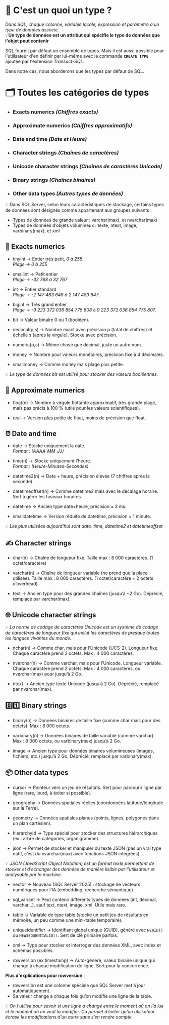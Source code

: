 # 🧠 C'est un quoi un type ? 

*Dans SQL, chaque colonne, variable locale, expression et paramètre a un type de données associé.*  
💡**Un type de données est un attribut qui spécifie le type de données que l'objet peut contenir**  

SQL fournit par défaut un ensemble de types. Mais il est aussi possible pour l'utilisateur d'en définir par lui-même avec la commande **```CREATE TYPE```** ajoutée par l'extension *Transact-SQL*.  

Dans notre cas, nous aborderons que les types par défaut de SQL.  

# 🗂️ Toutes les catégories de types
- ### **Exacts numerics** *(Chiffres exacts)*
- ### **Approximate numerics** *(Chiffres approximatifs)*
- ### **Date and time** *(Date et Heure)*
- ### **Character strings** *(Chaînes de caractères)*
- ### **Unicode character strings** *(Chaînes de caractères Unicode)*
- ### **Binary strings** *(Chaînes binaires)*
- ### **Other data types** *(Autres types de données)*  

💡 Dans SQL Server, selon leurs caractéristiques de stockage, certains types de données sont désignés comme appartenant aux groupes suivants :
- Types de données de grande valeur : varchar(max), et nvarchar(max)
- Types de données d’objets volumineux : texte, ntext, image, varbinary(max), et xml  

## 🔢 Exacts numerics 

- tinyint → Entier très petit, *0 à 255*.  
*Plage → 0 à 255*

- smallint → Petit entier  
*Plage → -32 768 à 32 767*
  
- int → Entier standard  
*Plage → -2 147 483 648 à 2 147 483 647*.
  
- bigint → Très grand entier  
*Plage → -9 223 372 036 854 775 808* à *9 223 372 036 854 775 807*.
  
- bit → Valeur binaire 0 ou 1 (booléen).
  
- decimal(p,s) → Nombre exact avec précision p (total de chiffres) et échelle s (après la virgule). Stocke avec précision.
  
- numeric(p,s) → Même chose que decimal, juste un autre nom.
  
- money → Nombre pour valeurs monétaires, précision fixe à 4 décimales.
  
- smallmoney → Comme money mais plage plus petite.  

💡 *Le type de données bit est utilisé pour stocker des valeurs booléennes.*


## 🎲 Approximate numerics

- float(n) → Nombre à virgule flottante approximatif, très grande plage, mais pas précis à 100 % (utile pour les valeurs scientifiques).

- real → Version plus petite de float, moins de précision que float.  
  
## ⏰ Date and time  

- date → Stocke uniquement la date.     
*Format : (AAAA-MM-JJ)*

- time(n) → Stocke uniquement l’heure.  
*Format : (Heure-Minutes-Secondes)*

- datetime2(n) → Date + heure, précision élevée (7 chiffres après la seconde).

- datetimeoffset(n) → Comme datetime2 mais avec le décalage horaire. Sert à gérer les fuseaux horaires.

- datetime → Ancien type date+heure, précision ≈ 3 ms.

- smalldatetime → Version réduite de datetime, précision = 1 minute. 

💡 *Les plus utilisées aujourd'hui sont date, time, datetime2 et datetimeoffset*  


## ✍️ Character strings  

- char(n) → Chaîne de longueur fixe. Taille max : 8 000 caractères. (1 octet/caractère)

- varchar(n) → Chaîne de longueur variable (ne prend que la place utilisée). Taille max : 8 000 caractères. (1 octet/caractère + 2 octets d’overhead)

- text → Ancien type pour des grandes chaînes (jusqu’à ~2 Go). Déprécié, remplacé par varchar(max).  


## 🌐 Unicode character strings  
💡 *La norme de codage de caractères Unicode est un système de codage de caractères de longueur fixe qui inclut les caractères de presque toutes les langues vivantes du monde.*

- nchar(n) → Comme char, mais pour l’Unicode (UCS-2). Longueur fixe. Chaque caractère prend 2 octets. Max : 4 000 caractères.

- nvarchar(n) → Comme varchar, mais pour l’Unicode. Longueur variable. Chaque caractère prend 2 octets. Max : 4 000 caractères, ou nvarchar(max) pour jusqu’à 2 Go.

- ntext → Ancien type texte Unicode (jusqu’à 2 Go). Déprécié, remplacé par nvarchar(max).  


## 0️⃣1️⃣ Binary strings

- binary(n) → Données binaires de taille fixe (comme char mais pour des octets). Max : 8 000 octets.

- varbinary(n) → Données binaires de taille variable (comme varchar). Max : 8 000 octets, ou varbinary(max) jusqu’à 2 Go.

- image → Ancien type pour données binaires volumineuses (images, fichiers, etc.) jusqu’à 2 Go. Déprécié, remplacé par varbinary(max).  

## 📦 Other data types  

- cursor → Pointeur vers un jeu de résultats. Sert pour parcourir ligne par ligne (rare, lourd, à éviter si possible).

- geography → Données spatiales réelles (coordonnées latitude/longitude sur la Terre).

- geometry → Données spatiales planes (points, lignes, polygones dans un plan cartésien).

- hierarchyid → Type spécial pour stocker des structures hiérarchiques (ex : arbre de catégories, organigramme).

- json → Permet de stocker et manipuler du texte JSON (pas un vrai type natif, c’est du nvarchar(max) avec fonctions JSON intégrées). 
   
💡 *JSON (JavaScript Object Notation) est un format texte permettant de stocker et d'échanger des données de manière lisible par l'utilisateur et analysable par la machine.*

- vector → Nouveau (SQL Server 2025) : stockage de vecteurs numériques pour l’IA (embedding, recherche sémantique).

- sql_variant → Peut contenir différents types de données (int, decimal, varchar…), sauf text, ntext, image, xml. Utile mais rare.

- table → Variable de type table (stocke un petit jeu de résultats en mémoire, un peu comme une mini-table temporaire).

- uniqueidentifier → Identifiant global unique (GUID), généré avec ```NEWID()``` ou ```NEWSEQUENTIALID()```. Sert de clé primaire parfois.

- xml → Type pour stocker et interroger des données XML, avec index et schémas possibles.

- rowversion (ex timestamp) → Auto-généré, valeur binaire unique qui change à chaque modification de ligne. Sert pour la concurrence.  
  
**Plus d'explications pour rowversion** : 
- rowversion est une colonne spéciale que SQL Server met à jour automatiquement.
- Sa valeur change à chaque fois qu’on modifie une ligne de la table.  
  
💡 *On l'utilise pour savoir si une ligne a changé entre le moment où on l’a lue et le moment où on veut la modifier.
Ça permet d’éviter qu’un utilisateur écrase les modifications d’un autre sans s’en rendre compte.*